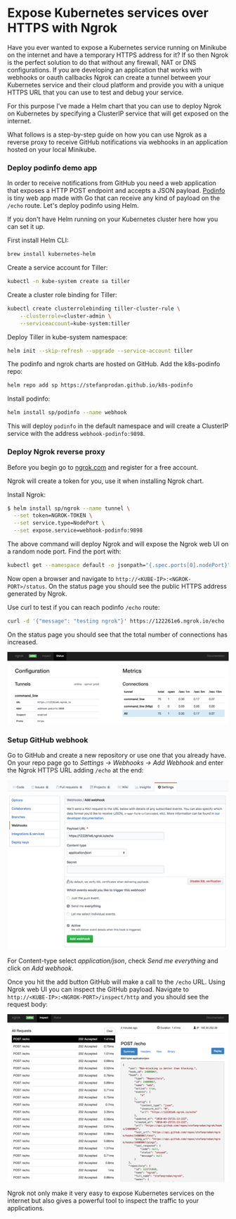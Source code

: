 # Expose Kubernetes services over HTTPS with Ngrok

Have you ever wanted to expose a Kubernetes service running on Minikube on the internet and have a 
temporary HTTPS address for it? If so then Ngrok is the perfect solution to do that without any 
firewall, NAT or DNS configurations.
If you are developing an application that works with webhooks or oauth callbacks 
Ngrok can create a tunnel between your Kubernetes service and their cloud platform and provide you with 
a unique HTTPS URL that you can use to test and debug your service. 

For this purpose I've made a Helm chart that you can use to deploy Ngrok on Kubernetes by specifying 
a ClusterIP service that will get exposed on the internet.

What follows is a step-by-step guide on how you can use Ngrok as a reverse proxy to 
receive GitHub notifications via webhooks in an application hosted on your local Minikube. 

### Deploy podinfo demo app

In order to receive notifications from GitHub you need a web application that exposes a 
HTTP POST endpoint and accepts a JSON payload. [Podinfo](https://github.com/stefanprodan/k8s-podinfo) 
is tiny web app made with Go that can receive any kind of payload on the `/echo` route. 
Let's deploy podinfo using Helm. 

If you don't have Helm running on your Kubernetes cluster here how you can set it up.

First install Helm CLI:

```bash
brew install kubernetes-helm
```

Create a service account for Tiller:

```bash
kubectl -n kube-system create sa tiller
```

Create a cluster role binding for Tiller:

```bash
kubectl create clusterrolebinding tiller-cluster-rule \
    --clusterrole=cluster-admin \
    --serviceaccount=kube-system:tiller 
```

Deploy Tiller in kube-system namespace:

```bash
helm init --skip-refresh --upgrade --service-account tiller
```

The podinfo and ngrok charts are hosted on GitHub. Add the k8s-podinfo repo:

```bash
helm repo add sp https://stefanprodan.github.io/k8s-podinfo
```

Install podinfo:

```bash
helm install sp/podinfo --name webhook 
``` 

This will deploy `podinfo` in the default namespace and 
will create a ClusterIP service with the address `webhook-podinfo:9898`.

### Deploy Ngrok reverse proxy

Before you begin go to [ngrok.com](https://ngrok.com) and register for a free account. 

Ngrok will create a token for you, use it when installing Ngrok chart.

Install Ngrok:

```bash
$ helm install sp/ngrok --name tunnel \
  --set token=NGROK-TOKEN \
  --set service.type=NodePort \
  --set expose.service=webhook-podinfo:9898
``` 

The above command will deploy Ngrok and will expose the Ngrok web UI on a random node port.
Find the port with:

```bash
kubectl get --namespace default -o jsonpath="{.spec.ports[0].nodePort}" services tunnel-ngrok
```

Now open a browser and navigate to `http://<KUBE-IP>:<NGROK-PORT>/status`. On the status page you 
should see the public HTTPS address generated by Ngrok.

Use curl to test if you can reach podinfo `/echo` route:

```bash
curl -d '{"message": "testing ngrok"}' https://122261e6.ngrok.io/echo
```

On the status page you should see that the total number of connections has increased.

![Ngrok Status](screens/ngrok-status.png)

### Setup GitHub webhook

Go to GitHub and create a new repository or use one that you already have. 
On your repo page go to _Settings -> Webhooks -> Add Webhook_ and enter the Ngrok HTTPS URL adding 
`/echo` at the end:

![GitHub Webhook](screens/github-webhook.png)

For Content-type select _application/json_, check _Send me everything_ and click on _Add webhook_.

Once you hit the add button GitHub will make a call to the `/echo` URL. Using Ngrok web UI you can 
inspect the GitHub payload. Navigate to `http://<KUBE-IP>:<NGROK-PORT>/inspect/http` and you 
should see the request body:

![Ngrok Inspect](screens/ngrok-inspect.png)

Ngrok not only make it very easy to expose Kubernetes services on the internet 
but also gives a powerful tool to inspect the traffic to your applications. 


